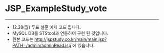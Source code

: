 # JSP_ExampleStudy_vote
--------------------------------
- 12.28(월) 투표 설문 예제 코드 입니다.
- MySQL DB를 STStool과 연동하여 구현 된 것입니다.
- 원본 코드는 http://jspstudy.co.kr/main/main.jsp?PATH=/admin/adminRead.jsp 에 있습니다.
